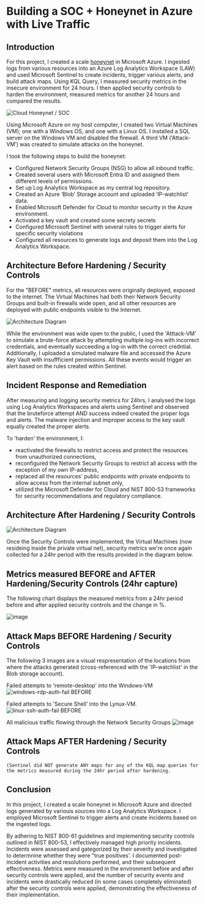 # Building a SOC + Honeynet in Azure with Live Traffic

## Introduction

For this project, I created a scale [honeynet](https://www.okta.com/identity-101/honeynet/#:~:text=Is%20a%20Honeynet?-,Definition%2C%20Usage%20&%20the%20Honeynet%20Project,weak%20passwords%2C%20and%20phishing%20attacks.&text=A%20honeynet%20is%20a%20network,resides%20on%20a%20single%20server.) in Microsoft Azure. I ingested logs from various resources into an Azure Log Analytics Workspace (LAW) and used Microsoft Sentinel to create incidents, trigger various alerts, and build attack maps. Using KQL Query, I measured security metrics in the insecure environment for 24 hours. I then applied security controls to harden the environment, measured metrics for another 24 hours and compared the results.


![Cloud Honeynet / SOC](https://i.imgur.com/ZWxe03e.jpg)

Using Microsoft Azure on my host computer, I created two Virtual Machines (VM); one with a Windows OS, and one with a Linux OS. I installed a SQL server on the Windows VM and disabled the firewall. A third VM (‘Attack-VM’) was created to simulate attacks on the honeynet.

I took the following steps to build the honeynet:
-	Configured Network Security Groups (NSG) to allow all inbound traffic.
-	Created several users with Microsoft Entra ID and assigned them different levels of permissions.
-	Set up Log Analytics Workspace as my central log repository.
-	Created an Azure ‘Blob’ Storage account and uploaded ‘IP-watchlist’ data.
-	Enabled Microsoft Defender for Cloud to monitor security in the Azure environment.
-	Activated a key vault and created some secrety secrets
-	Configured Microsoft Sentinel with several rules to trigger alerts for specific security violations
-	Configured all resources to generate logs and deposit them into the Log Analytics Workspace.


## Architecture Before Hardening / Security Controls
For the "BEFORE" metrics, all resources were originally deployed, exposed to the internet. The Virtual Machines had both their Network Security Groups and built-in firewalls wide open, and all other resources are deployed with public endpoints visible to the Internet.


![Architecture Diagram](https://i.imgur.com/aBDwnKb.jpg)

While the environment was wide open to the public, I used the 'Atttack-VM' to simulate a brute-force attack by attempting multiple log-ins with incorrect credentials, and eventually succeeding a log-in with the correct credntial. Additionally, I uploaded a simulated malware file and accessed the Azure Key Vault with insuffficient permissions. All these events would trigger an alert based on the rules created within Sentinel.


## Incident Response and Remediation
After measuring and logging security metrics for 24hrs, I analysed the logs using Log Analytics Workspaces and alerts using Sentinel and observed that the bruteforce attempt AND success indeed created the proper logs and alerts. The malware injection and improper access to the key vault equally created the proper alerts.

To 'harden' the environment, I:
- reactivated the firewalls to restrict access and protect the resources from unauthorized connections,
- reconfigured the Network Security Groups to restrict all access with the exception of my own IP-address,
- replaced all the resources' public endpoints with private endpoints to allow access from the internal subnet only,
- utilized the Microsoft Defender for Cloud and NIST 800-53 frameworks for security recommendations and regulatory compliance.

## Architecture After Hardening / Security Controls



![Architecture Diagram](https://i.imgur.com/YQNa9Pp.jpg)

Once the Security Controls were implemented, the Virtual Machines (now resideing inside the private virtual net), security metrics we're once again collected for a 24hr period with the results provided in the diagram below.



## Metrics measured BEFORE and AFTER Hardening/Security Controls (24hr capture)
The following chart displays the measured metrics from a 24hr period before and after applied security controls and the change in %.


![image](https://github.com/user-attachments/assets/ed5c88f6-1aaf-4160-ac7d-1384ca53c450)


## Attack Maps BEFORE Hardening / Security Controls

The following 3 images are a visual respresentation of the locations from where the attacks generated (cross-referenced with the 'IP-watchlist' in the Blob storage account). 

Failed attempts to 'remote-desktop' into the Windows-VM
![windows-rdp-auth-fail BEFORE](https://github.com/user-attachments/assets/118ddb60-2f6a-4b3e-8979-5fd47905cc0e)


Failed attempts to 'Secure Shell' into the Lynux-VM.
![linux-ssh-auth-fail BEFORE](https://github.com/user-attachments/assets/c6eef7da-813c-4e9b-a7f5-7a1e9d5d92d6)


All malicious traffic flowing through the Network Security Groups 
![image](https://github.com/user-attachments/assets/aa335341-05ca-42b9-8812-42a0b7fea0d2)



## Attack Maps AFTER Hardening / Security Controls

```(Sentinel did NOT generate ANY maps for any of the KQL map queries for the metrics measured during the 24hr period after hardening.```


## Conclusion

In this project, I created a scale honeynet in Microsoft Azure and directed logs generated by variouis sources into a Log Analytics Workspace. I employed Microsoft Sentinel to trigger alerts and create incidents based on the ingested logs.

By adhering to NIST 800-61 guidelines and implementing security controls outlined in NIST 800-53, I effectively managed high priority incidents. Incidents were assessed and gategorized by their severity and investigated to determnine whether they were "true positives'. I documented post-incident activities and resolutions performed, and their subsequent effectiveness. Metrics were measured in the environment before and after security controls were applied, and the number of security events and incidents were drastically reduced (in some cases completely eliminated) after the security controls were applied, demonstrating the effectiveness of their implementation.
